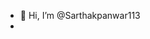 - 👋 Hi, I’m @Sarthakpanwar113
- 
<!---
Sarthakpanwar113/Sarthakpanwar113 is a ✨ special ✨ repository because its `README.md` (this file) appears on your GitHub profile.
You can click the Preview link to take a look at your changes.
--->
